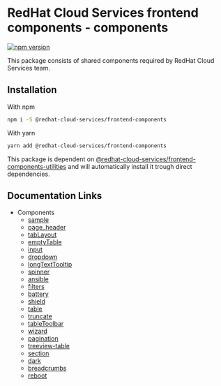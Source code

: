 # RedHat Cloud Services frontend components - components
[![npm version](https://badge.fury.io/js/%40redhat-cloud-services%2Ffrontend-components.svg)](https://badge.fury.io/js/%40redhat-cloud-services%2Ffrontend-components)

This package consists of shared components required by RedHat Cloud Services team.

## Installation
With npm 
```bash
npm i -S @redhat-cloud-services/frontend-components
```

With yarn
```bash
yarn add @redhat-cloud-services/frontend-components
```

This package is dependent on [@redhat-cloud-services/frontend-components-utilities](https://www.npmjs.com/package/@redhat-cloud-services/frontend-components-utilities) and will automatically install it trough direct dependencies.

## Documentation Links

* Components
  * [sample](doc/sample.md)
  * [page_header](doc/page_header.md)
  * [tabLayout](doc/tabLayout.md)
  * [emptyTable](doc/emptyTable.md)
  * [input](doc/input.md)
  * [dropdown](doc/dropdown.md)
  * [longTextTooltip](doc/longTextTooltip.md)
  * [spinner](doc/spinner.md)
  * [ansible](doc/ansible.md)
  * [filters](doc/filters.md)
  * [battery](doc/battery.md)
  * [shield](doc/shield.md)
  * [table](doc/table.md)
  * [truncate](doc/truncate.md)
  * [tableToolbar](doc/tableToolbar.md)
  * [wizard](doc/wizard.md)
  * [pagination](doc/pagination.md)
  * [treeview-table](doc/treeview-table.md)
  * [section](doc/section.md)
  * [dark](doc/dark.md)
  * [breadcrumbs](doc/breadcrumbs.md)
  * [reboot](doc/reboot.md)

